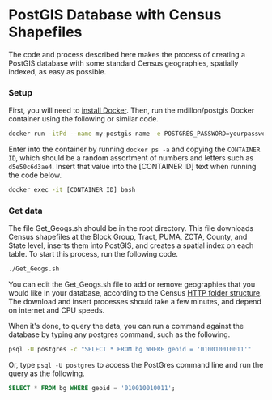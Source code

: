 # PostGIS Database with Census Shapefiles

The code and process described here makes the process of creating a PostGIS database with some standard Census geographies, spatially indexed, as easy as possible.

### Setup

First, you will need to [install Docker](https://docs.docker.com/engine/installation/). Then, run the mdillon/postgis Docker container using the following or similar code.

``` bash
docker run -itPd --name my-postgis-name -e POSTGRES_PASSWORD=yourpassword graham3333/postgis-census-pip
```

Enter into the container by running `docker ps -a` and copying the `CONTAINER ID`, which should be a random assortment of numbers and letters such as `d5e50c6d3ae4`. Insert that value into the [CONTAINER ID] text when running the code below.

``` bash
docker exec -it [CONTAINER ID] bash
```

### Get data

The file Get_Geogs.sh should be in the root directory. This file downloads Census shapefiles at the Block Group, Tract, PUMA, ZCTA, County, and State level, inserts them into PostGIS, and creates a spatial index on each table. To start this process, run the following code.

``` bash
./Get_Geogs.sh
```

You can edit the Get_Geogs.sh file to add or remove geographies that you would like in your database, according to the Census [HTTP folder structure](http://www2.census.gov/geo/tiger/). The download and insert processes should take a few minutes, and depend on internet and CPU speeds.

When it's done, to query the data, you can run a command against the database by typing any postgres command, such as the following.

``` bash
psql -U postgres -c "SELECT * FROM bg WHERE geoid = '010010010011'"
```

Or, type `psql -U postgres` to access the PostGres command line and run the query as the following.

``` SQL
SELECT * FROM bg WHERE geoid = '010010010011';
```
